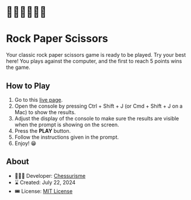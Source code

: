 # 🖐🏼✌🏼✊🏼
# Rock Paper Scissors

Your classic rock paper scissors game is ready to be played. Try your best here!
You plays against the computer, and the first to reach 5 points wins the game.

## How to Play

1. Go to this [live page](https://chessurisme-the-odin-projects.github.io/rock-paper-scissors/).
2. Open the console by pressing Ctrl + Shift + J (or Cmd + Shift + J on a Mac) to show the results.
3. Adjust the display of the console to make sure the results are visible when the prompt is showing on the screen.
4. Press the **PLAY** button.
5. Follow the instructions given in the prompt.
6. Enjoy! 😁

## About

- 👨🏼‍💻 Developer: [Chessurisme](https://github.com/chessurisme)
- ⌛ Created: July 22, 2024
- 🎟️ License: [MIT License](https://choosealicense.com/licenses/mit)
